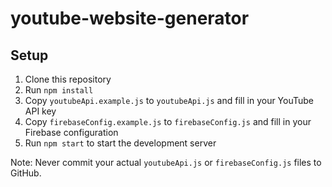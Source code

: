 # youtube-website-generator

## Setup

1. Clone this repository
2. Run `npm install`
3. Copy `youtubeApi.example.js` to `youtubeApi.js` and fill in your YouTube API key
4. Copy `firebaseConfig.example.js` to `firebaseConfig.js` and fill in your Firebase configuration
5. Run `npm start` to start the development server

Note: Never commit your actual `youtubeApi.js` or `firebaseConfig.js` files to GitHub.
